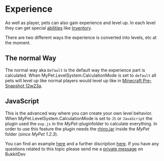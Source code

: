 # Experience

As well as player, pets can also gain experience and level up. In each level they can get special [abilities](https://github.com/xXKeyleXx/MyPet-Wiki/tree/07680434e1278c970819d5e9518888598106688b/pages/skills/README.md) like [Inventory](https://github.com/xXKeyleXx/MyPet-Wiki/tree/07680434e1278c970819d5e9518888598106688b/pages/skills/backpack/README.md).

There are two different ways the experience is converted into levels, etc at the moment.

## The normal Way

The normal way aka `Default` is the default way the experience part is calculated. When MyPet.LevelSystem.CalculationMode is set to `default` all pets will level up like normal players would level up like in [Minecraft Pre-Snapshot 12w23a](https://minecraft.gamepedia.com/Experience#Values_of_Beta_1.8_-_Before_1.3.1_.2812w23a.29).

## JavaScript

This is the advanced way where you can create your own level behavior. When MyPet.LevelSystem.CalculationMode is set to `JS` or `JavaScript` the plugin used the `exp.js` in the _MyPet_-pluginfolder to calculate everything. In order to use this feature the plugin needs the [rhino.jar](https://github.com/mozilla/rhino/releases) inside the _MyPet_ folder \(_since MyPet 1.2.3_\).

You can find an example [here](https://github.com/xXKeyleXx/MyPet/blob/master/experience-scripts/exp.js) and a further discription [here](https://github.com/xXKeyleXx/MyPet-Wiki/tree/07680434e1278c970819d5e9518888598106688b/pages/expjs/README.md). If you have any questions related to this topic please send me a [private message](http://dev.bukkit.org/home/send-private-message/?to=xXKeyleXx) on BukkitDev

